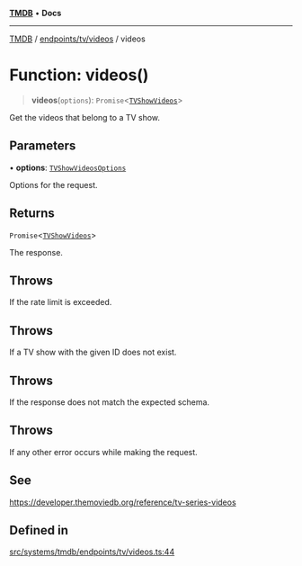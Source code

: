 [**TMDB**](../../../../README.md) • **Docs**

***

[TMDB](../../../../README.md) / [endpoints/tv/videos](../README.md) / videos

# Function: videos()

> **videos**(`options`): `Promise`\<[`TVShowVideos`](../../../../structs/Schemas/type-aliases/TVShowVideos.md)\>

Get the videos that belong to a TV show.

## Parameters

• **options**: [`TVShowVideosOptions`](../type-aliases/TVShowVideosOptions.md)

Options for the request.

## Returns

`Promise`\<[`TVShowVideos`](../../../../structs/Schemas/type-aliases/TVShowVideos.md)\>

The response.

## Throws

If the rate limit is exceeded.

## Throws

If a TV show with the given ID does not exist.

## Throws

If the response does not match the expected schema.

## Throws

If any other error occurs while making the request.

## See

https://developer.themoviedb.org/reference/tv-series-videos

## Defined in

[src/systems/tmdb/endpoints/tv/videos.ts:44](https://github.com/Norviah/media-hub/blob/b0accce5c447ccf1a18696f3cb0baef1f5bd16be/src/systems/tmdb/endpoints/tv/videos.ts#L44)
